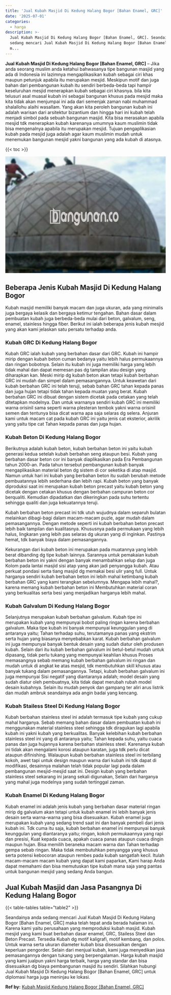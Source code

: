 ```yaml
---
title: 'Jual Kubah Masjid Di Kedung Halang Bogor [Bahan Enamel, GRC]'
date: '2025-07-01'
categories:
  - harga
description: >-
  Jual Kubah Masjid Di Kedung Halang Bogor [Bahan Enamel, GRC]. Seandainya anda
  sedang mencari Jual Kubah Masjid Di Kedung Halang Bogor [Bahan Enamel, GRC]
  m...
---
```


**Jual Kubah Masjid Di Kedung Halang Bogor \[Bahan Enamel, GRC\]** – Jika anda seorang muslim anda ketahui bahwasanya tipe bangunan masjid yang ada di Indonesia ini lazimnya mengaplikasikan kubah sebagai ciri khas maupun petunjuk apabila itu merupakan mesjid. Meskipun motif dan juga bahan dari pembangunan kubah itu sendiri berbeda-beda tapi hampir keseluruhan mesjid menerapkan kubah sebagai ciri khasnya. bila kita telusuri asal muasal kubah ini sebagai bangunan khusus pada mesjid maka kita tidak akan menjumpai ini ada dari semenjak zaman nabi muhammad shalallohu alaihi wasallam. Yang akan kita peroleh bangunan kubah ini adalah warisan dari arsitektur bizantium dan hingga hari ini kubah telah menjadi simbol pada sebuah bangunan masjid. Kita bisa merasakan apabila mesjid tdk menerapkan kubah karenanya umumnya kaum muslimin tidak bisa mengenalnya apabila itu merupakan mesjid. Tujuan pengaplikasian kubah pada mesjid juga adalah agar kaum muslimin mudah untuk menemukan bangunan mesjid yakni bangunan yang ada kubah di atasnya.

{{< toc >}}

![Jual Kubah Masjid Di Kedung Halang Bogor [Bahan Enamel, GRC]](/images/jual-kubah-masjid-15.png)

## Beberapa Jenis Kubah Masjid Di Kedung Halang Bogor

Kubah masjid memiliki banyak macam dan juga ukuran, ada yang minimalis juga bergaya kelasik dan bergaya ketimur tengahan. Bahan dasar dalam pembuatan kubah juga berbeda-beda mulai dari beton, galvalum, seng, enamel, stainless hingga fiber. Berikut ini ialah beberapa jenis kubah mesjid yang akan kami jelaskan satu persatu terhadap anda.

### Kubah GRC Di Kedung Halang Bogor

Kubah GRC ialah kubah yang berbahan dasar dari GRC. Kubah ini hampir mirip dengan kubah beton cuman bedanya yaitu lebih halus permukaannya dan ringan bobotnya. Selain itu kubah ini juga memiliki harga yang lebih tidak mahal dan dapat memesan pas dg tampilan atau design yang diharapkan kan. Meski mirip dg kubah beton akan tetapi kubah berbahan GRC ini mudah dan simpel dalam pemasangannya. Untuk keawetan dari kubah berbahan GRC ini telah teruji, sebab bahan GRC tahan kepada panas dan juga hujan tetapi tidak tahan kepada muatan yang berat. Kubah berbahan GRC ini dibuat dengan sistem dicetak pada cetakan yang telah ditetapkan modelnya. Dan untuk warnanya sendiri kubah GRC ini memiliki warna orisinil sama seperti warna plesteran tembok yakni warna orisinil semen dan tentunya bisa dicat warna apa saja selaras dg selera. Anjuran kami untuk macam cat pada kubah GRC ini yaitu jenis cat eksterior, akrilik yang yaitu tipe cat Tahan kepada panas dan juga hujan.

### Kubah Beton Di Kedung Halang Bogor

Berikutnya adalah kubah beton, kubah berbahan beton ini yaitu kubah generasi kedua setelah kubah berbahan seng ataupun besi. Kubah yang berbahan dasar beton cor ini banyak diaplikasikan pada Era Pembangunan tahun 2000-an. Pada tahun tersebut pembangunan kubah banyak mengaplikasikan material beton dg sistem di cor seketika di atap masjid. Namun untuk hari ini kubah yang berbahan beton itu sudah berubah metode pembuatannya lebih sederhana dan lebih rapi. Kubah beton yang banyak diproduksi saat ini merupakan kubah beton precast yaitu kubah beton yang dicetak dengan cetakan khusus dengan berbahan campuran beton cor berqualiti. Kemudian dipadatkan dan dikeringkan pada suhu tertentu sehingga qualiti dan juga kekuatannya teruji.

Kubah berbahan beton precast ini tdk utuh wujudnya dalam separuh bulatan melainkan dibagi-bagi dalam macam-macam puzle, agar mudah dalam pemasangannya. Dengan metode seperti ini kubah berbahan beton precast lebih baik tampilan dan kualitasnya. Khususnya pada permukaan yang lebih halus, lingkaran yang lebih pas selaras dg ukuran yang di inginkan. Pastinya hemat, tdk banyak biaya dalam pemasangannya.

Kekurangan dari kubah beton ini merupakan pada muatannya yang lebih berat dibanding dg tipe kubah lainnya. Sarannya untuk pemakaian kubah berbahan beton ini yakni dengan banyak menambahkan selup dan juga Kolom pada lantai masjid sisi atap yang akan jadi penyangga kubah. Atau perkuat pondasi serta tiang masjid dg memakai besi ulir yang full. Untuk harganya sendiri kubah berbahan beton ini lebih mahal ketimbang kubah berbahan GRC yang kami terangkan sebelumnya. Mengapa lebih mahal?, karena memang kubah berbahan beton ini Membutuhkan material coran yang berkualitas serta besi yang menjadikan harganya lebih mahal.

### Kubah Galvalum Di Kedung Halang Bogor

Selanjutnya merupakan kubah berbahan galvalum. Kubah tipe ini merupakan kubah yang mempunyai bobot paling ringan karena berbahan galvalum. Maka tipe kubah ini banyak mempunyai keunggulan yang di antaranya yaitu; Tahan terhadap suhu, terutamanya panas yang ekstrim serta hujan yang biasanya menyebabkan karat. Kubah berbahan galvalum ini juga mempunyai banyak bentuk desain yang sudah diatur oleh produsen kubah. Selain dari itu kubah berbahan galvalum ini betul-betul mudah untuk dipasang, tidak perlu tukang yang mempunyai keahlian khusus Proses memasangnya sebab memang kubah berbahan galvalum ini ringan dan mudah untuk di angkat ke atas mesjid, tdk membutuhkan skill khusus atau banyak tukang dalam pemasangannya. Tetapi, kubah berbahan galvalum ini juga mempunyai Sisi negatif yang diantaranya adalah; model desain yang sudah diatur oleh pembuatnya, kita tidak dapat merubah rubah model desain kubahnya. Selain itu mudah penyok dan gampang ter aliri arus listrik dan mudah ambruk seandainya ada angin badai yang kencang.

### Kubah Stailess Steel Di Kedung Halang Bogor

Kubah berbahan stainless steel ini adalah termasuk tipe kubah yang cukup mahal harganya. Sebab memang bahan dasar dalam pembuatan kubah ini menggunakan material stainless steel sehingga tdk diragukan lagi apabila kubah ini yakni kubah yang berkualitas. Banyak kelebihan kubah berbahan stainless steel ini yang di antaranya yaitu; Tahan kepada suhu, yaitu cuaca panas dan juga hujannya karena berbahan stainless steel. Karenanya kubah ini tidak akan mengalami korosi ataupun karatan, juga tdk perlu dicat ataupun difinishing. Walaupun kubah berbahan stainless steel ini terbilang kokoh, awet tapi untuk design maupun warna dari kubah ini tdk dapat di modifikasi, desainnya malahan telah tidak popular lagi pada dalam pembangunan mesjid-mesjid saat ini. Design kubah yang berbahan stainless steel sekarang ini jarang sekali digunakan, Selain dari harganya yang mahal juga modelnya yang sudah tertinggal zaman.

### Kubah Enamel Di Kedung Halang Bogor

Kubah enamel ini adalah jenis kubah yang berbahan dasar material ringan mirip dg galvalum akan tetapi untuk kubah enamel ini lebih banyak jenis desain serta warna-warna yang bisa disesuaikan. Kubah enamel juga merupakan kubah yang sedang trend saat ini dan banyak pembeli dari jenis kubah ini. Tdk cuma itu saja, kubah berbahan enamel ini mempunyai banyak keunggulan yang diantaranya yaitu; ringan, kokoh permukaannya yang rapi dan presisi, Kuat kepada cuaca, apakah cuaca panas ataupun cuaca dingin maupun hujan. Bisa memilih beraneka macam warna dan Tahan terhadap gempa sebab ringan. Maka tidak membutuhkan penyangga yang khusus serta potensi kebocoran ataupun rembes pada kubah sangatlah kecil. Itulah macam-macam macam kubah yang dapat kami paparkan, Kami harap Anda dapat memahami dan bisa memutuskan tipe kubah mana saja yang pantas untuk bangunan mesjid yang sedang Anda bangun.

## Jual Kubah Masjid dan Jasa Pasangnya Di Kedung Halang Bogor

{{< table-tables table="table2" >}}

Seandainya anda sedang mencari Jual Kubah Masjid Di Kedung Halang Bogor \[Bahan Enamel, GRC\] maka telah tepat anda berada halaman ini. Karena kami yaitu perusahaan yang memproduksi kubah masjid. Kubah mesjid yang kami buat berbahan dasar enamel, GRC, Stailess Steel dan Beton Precast. Tersedia Kubah dg motif kaligrafi, motif kembang, dan polos. Untuk warna serta ukuran diameter kubah bisa disesuaikan dengan keperluan pengorder. Selain dari menjual kubah, kami juga menyedikan jasa pemasangannya dengan tukang yang berpengalaman. Harga kubah masjid yang kami jualpun yakni harga terbaik, harga yang standar dan bisa disesuaikan dg biaya pembangunan masjid itu sendiri. Silahkan hubungi Jual Kubah Masjid Di Kedung Halang Bogor \[Bahan Enamel, GRC\] untuk diplomasi harga juga meninjau ke lokasi.

**Ref by:** [Kubah Masjid Kedung Halang Bogor [Bahan Enamel, GRC]](https://id.wikipedia.org/wiki/Kubah)
